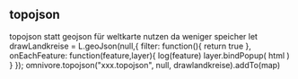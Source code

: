 ## topojson 
topojson statt geojson für weltkarte nutzen da weniger speicher
let drawLandkreise = L.geoJson(null,{
    filter: function(){
        return true
    },
    onEachFeature: function(feature,layer){
        log(feature)
        layer.bindPopup(
            html 
        )
    }
});
omnivore.topojson("xxx.topojson", null, drawlandkreise).addTo(map)